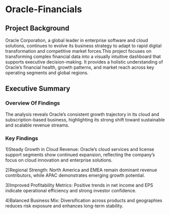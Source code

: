 # Oracle-Financials

## Project Background
Oracle Corporation, a global leader in enterprise software and cloud solutions, continues to evolve its business strategy to adapt to rapid digital transformation and competitive market forces.This project focuses on transforming complex financial data into a visually intuitive dashboard that supports executive decision-making. It provides a holistic understanding of Oracle’s financial health, growth patterns, and market reach across key operating segments and global regions.

## Executive Summary 

### Overview Of Findings 
The analysis reveals Oracle’s consistent growth trajectory in its cloud and subscription-based business, highlighting its strong shift toward sustainable and scalable revenue streams.

### Key Findings 
1)Steady Growth in Cloud Revenue: Oracle’s cloud services and license support segments show continued expansion, reflecting the company’s focus on cloud innovation and enterprise solutions.
   
2)Regional Strength: North America and EMEA remain dominant revenue contributors, while APAC demonstrates emerging growth potential.

3)Improved Profitability Metrics: Positive trends in net income and EPS indicate operational efficiency and strong investor confidence.

4)Balanced Business Mix: Diversification across products and geographies reduces risk exposure and enhances long-term stability.
